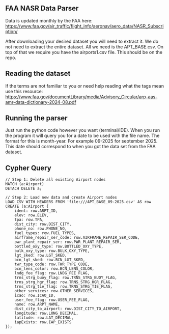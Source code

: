 ## FAA NASR Data Parser

Data is updated monthly by the FAA here:
https://www.faa.gov/air_traffic/flight_info/aeronav/aero_data/NASR_Subscription/

After downloading your desired dataset you will need to extract it. 
We do not need to extract the entire dataset. All we need is the APT_BASE.csv.
On top of that we require you have the airports1.csv file. This should be on the repo.

## Reading the dataset

If the terms are not familiar to you or need help reading what the tags mean
use this resource: https://www.faa.gov/documentLibrary/media/Advisory_Circular/arp-aas-amr-data-dictionary-2024-08.pdf

## Running the parser
Just run the python code however you want (terminal/IDE).
When you run the program it will query you for a date to be used
with the file name. The format for this is month-year. For example
09-2025 for september 2025. This date should correspond to when you
got the data set from the FAA dataset.




## Cypher Query

```
// Step 1: Delete all existing Airport nodes
MATCH (a:Airport)
DETACH DELETE a;

// Step 2: Load new data and create Airport nodes
LOAD CSV WITH HEADERS FROM 'file:///APT_BASE_09-2025.csv' AS row
CREATE (a:Airport {
    ident: row.ARPT_ID,
    elev: row.ELEV,
    tpa: row.TPA,
    dist_city: row.DIST_CITY,
    phone_no: row.PHONE_NO,
    fuel_types: row.FUEL_TYPES,
    airframe_repair_ser_code: row.AIRFRAME_REPAIR_SER_CODE,
    pwr_plant_repair_ser: row.PWR_PLANT_REPAIR_SER,
    bottled_oxy_type: row.BOTTLED_OXY_TYPE,
    bulk_oxy_type: row.BULK_OXY_TYPE,
    lgt_sked: row.LGT_SKED,
    bcn_lgt_sked: row.BCN_LGT_SKED,
    twr_type_code: row.TWR_TYPE_CODE,
    bcn_lens_color: row.BCN_LENS_COLOR,
    lndg_fee_flag: row.LNDG_FEE_FLAG,
    trns_strg_buoy_flag: row.TRNS_STRG_BUOY_FLAG,
    trns_strg_hgr_flag: row.TRNS_STRG_HGR_FLAG,
    trns_strg_tie_flag: row.TRNS_STRG_TIE_FLAG,
    other_services: row.OTHER_SERVICES,
    icao: row.ICAO_ID,
    user_fee_flag: row.USER_FEE_FLAG,
    name: row.ARPT_NAME,
    dist_city_to_airport: row.DIST_CITY_TO_AIRPORT,
    longitude: row.LONG_DECIMAL,
    latitude: row.LAT_DECIMAL,
    iapExists: row.IAP_EXISTS
});
```
